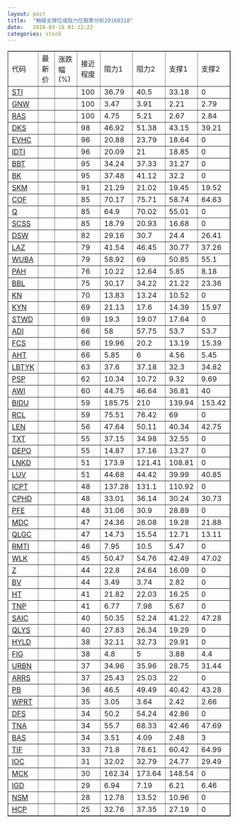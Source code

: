 ```yaml
---
layout: post
title:  "触碰支撑位或阻力位股票分析20160318"
date:   2016-03-18 01:22:22
categories: stock
---
```

<script type="text/javascript">
var stockList = []
stockList.push('gb_sti');
stockList.push('gb_gnw');
stockList.push('gb_ras');
stockList.push('gb_dks');
stockList.push('gb_evhc');
stockList.push('gb_idti');
stockList.push('gb_bbt');
stockList.push('gb_bk');
stockList.push('gb_skm');
stockList.push('gb_cof');
stockList.push('gb_q');
stockList.push('gb_scss');
stockList.push('gb_dsw');
stockList.push('gb_laz');
stockList.push('gb_wuba');
stockList.push('gb_pah');
stockList.push('gb_bbl');
stockList.push('gb_kn');
stockList.push('gb_kyn');
stockList.push('gb_stwd');
stockList.push('gb_adi');
stockList.push('gb_fcs');
stockList.push('gb_aht');
stockList.push('gb_lbtyk');
stockList.push('gb_psp');
stockList.push('gb_awi');
stockList.push('gb_bidu');
stockList.push('gb_rcl');
stockList.push('gb_len');
stockList.push('gb_txt');
stockList.push('gb_depo');
stockList.push('gb_lnkd');
stockList.push('gb_luv');
stockList.push('gb_icpt');
stockList.push('gb_cphd');
stockList.push('gb_pfe');
stockList.push('gb_mdc');
stockList.push('gb_qlgc');
stockList.push('gb_rmti');
stockList.push('gb_wlk');
stockList.push('gb_z');
stockList.push('gb_bv');
stockList.push('gb_ht');
stockList.push('gb_tnp');
stockList.push('gb_saic');
stockList.push('gb_qlys');
stockList.push('gb_hyld');
stockList.push('gb_fig');
stockList.push('gb_urbn');
stockList.push('gb_arrs');
stockList.push('gb_pb');
stockList.push('gb_wprt');
stockList.push('gb_dfs');
stockList.push('gb_tna');
stockList.push('gb_bas');
stockList.push('gb_tif');
stockList.push('gb_ioc');
stockList.push('gb_mck');
stockList.push('gb_igd');
stockList.push('gb_nsm');
stockList.push('gb_hcp');
</script>
<table border="1">
 <tr>
 <td>代码</td>
 <td>最新价</td>
 <td>涨跌幅(%)</td>
 <td>接近程度</td>
 <td>阻力1</td>
 <td>阻力2</td>
 <td>支撑1</td>
 <td>支撑2</td>
</tr>
  <tr id="sti" class="red">
  <td><a href="http://stock.finance.sina.com.cn/usstock/quotes/STI.html" target="_blank">STI</a></td><td></td><td></td><td>100</td><td>36.79</td><td>40.5</td><td>33.18</td><td>0</td></tr>
  <tr id="gnw" class="green">
  <td><a href="http://stock.finance.sina.com.cn/usstock/quotes/GNW.html" target="_blank">GNW</a></td><td></td><td></td><td>100</td><td>3.47</td><td>3.91</td><td>2.21</td><td>2.79</td></tr>
  <tr id="ras" class="green">
  <td><a href="http://stock.finance.sina.com.cn/usstock/quotes/RAS.html" target="_blank">RAS</a></td><td></td><td></td><td>100</td><td>4.75</td><td>5.21</td><td>2.67</td><td>2.84</td></tr>
  <tr id="dks" class="red">
  <td><a href="http://stock.finance.sina.com.cn/usstock/quotes/DKS.html" target="_blank">DKS</a></td><td></td><td></td><td>98</td><td>46.92</td><td>51.38</td><td>43.15</td><td>39.21</td></tr>
  <tr id="evhc" class="red">
  <td><a href="http://stock.finance.sina.com.cn/usstock/quotes/EVHC.html" target="_blank">EVHC</a></td><td></td><td></td><td>96</td><td>20.88</td><td>23.79</td><td>18.64</td><td>0</td></tr>
  <tr id="idti" class="red">
  <td><a href="http://stock.finance.sina.com.cn/usstock/quotes/IDTI.html" target="_blank">IDTI</a></td><td></td><td></td><td>96</td><td>20.09</td><td>21</td><td>18.85</td><td>0</td></tr>
  <tr id="bbt" class="red">
  <td><a href="http://stock.finance.sina.com.cn/usstock/quotes/BBT.html" target="_blank">BBT</a></td><td></td><td></td><td>95</td><td>34.24</td><td>37.33</td><td>31.27</td><td>0</td></tr>
  <tr id="bk" class="red">
  <td><a href="http://stock.finance.sina.com.cn/usstock/quotes/BK.html" target="_blank">BK</a></td><td></td><td></td><td>95</td><td>37.48</td><td>41.12</td><td>32.2</td><td>0</td></tr>
  <tr id="skm" class="red">
  <td><a href="http://stock.finance.sina.com.cn/usstock/quotes/SKM.html" target="_blank">SKM</a></td><td></td><td></td><td>91</td><td>21.29</td><td>21.02</td><td>19.45</td><td>19.52</td></tr>
  <tr id="cof" class="red">
  <td><a href="http://stock.finance.sina.com.cn/usstock/quotes/COF.html" target="_blank">COF</a></td><td></td><td></td><td>85</td><td>70.17</td><td>75.71</td><td>58.74</td><td>64.63</td></tr>
  <tr id="q" class="red">
  <td><a href="http://stock.finance.sina.com.cn/usstock/quotes/Q.html" target="_blank">Q</a></td><td></td><td></td><td>85</td><td>64.9</td><td>70.02</td><td>55.01</td><td>0</td></tr>
  <tr id="scss" class="red">
  <td><a href="http://stock.finance.sina.com.cn/usstock/quotes/SCSS.html" target="_blank">SCSS</a></td><td></td><td></td><td>85</td><td>18.79</td><td>20.93</td><td>16.68</td><td>0</td></tr>
  <tr id="dsw" class="green">
  <td><a href="http://stock.finance.sina.com.cn/usstock/quotes/DSW.html" target="_blank">DSW</a></td><td></td><td></td><td>82</td><td>29.16</td><td>30.7</td><td>24.4</td><td>26.41</td></tr>
  <tr id="laz" class="green">
  <td><a href="http://stock.finance.sina.com.cn/usstock/quotes/LAZ.html" target="_blank">LAZ</a></td><td></td><td></td><td>79</td><td>41.54</td><td>46.45</td><td>30.77</td><td>37.26</td></tr>
  <tr id="wuba" class="green">
  <td><a href="http://stock.finance.sina.com.cn/usstock/quotes/WUBA.html" target="_blank">WUBA</a></td><td></td><td></td><td>79</td><td>58.92</td><td>69</td><td>50.85</td><td>55.1</td></tr>
  <tr id="pah" class="green">
  <td><a href="http://stock.finance.sina.com.cn/usstock/quotes/PAH.html" target="_blank">PAH</a></td><td></td><td></td><td>76</td><td>10.22</td><td>12.64</td><td>5.85</td><td>8.18</td></tr>
  <tr id="bbl" class="green">
  <td><a href="http://stock.finance.sina.com.cn/usstock/quotes/BBL.html" target="_blank">BBL</a></td><td></td><td></td><td>75</td><td>30.17</td><td>34.22</td><td>21.22</td><td>23.36</td></tr>
  <tr id="kn" class="red">
  <td><a href="http://stock.finance.sina.com.cn/usstock/quotes/KN.html" target="_blank">KN</a></td><td></td><td></td><td>70</td><td>13.83</td><td>13.24</td><td>10.52</td><td>0</td></tr>
  <tr id="kyn" class="green">
  <td><a href="http://stock.finance.sina.com.cn/usstock/quotes/KYN.html" target="_blank">KYN</a></td><td></td><td></td><td>69</td><td>21.13</td><td>17.6</td><td>14.39</td><td>15.97</td></tr>
  <tr id="stwd" class="red">
  <td><a href="http://stock.finance.sina.com.cn/usstock/quotes/STWD.html" target="_blank">STWD</a></td><td></td><td></td><td>69</td><td>19.3</td><td>19.07</td><td>17.64</td><td>0</td></tr>
  <tr id="adi" class="green">
  <td><a href="http://stock.finance.sina.com.cn/usstock/quotes/ADI.html" target="_blank">ADI</a></td><td></td><td></td><td>66</td><td>58</td><td>57.75</td><td>53.7</td><td>53.7</td></tr>
  <tr id="fcs" class="green">
  <td><a href="http://stock.finance.sina.com.cn/usstock/quotes/FCS.html" target="_blank">FCS</a></td><td></td><td></td><td>66</td><td>19.96</td><td>20.2</td><td>13.19</td><td>15.39</td></tr>
  <tr id="aht" class="red">
  <td><a href="http://stock.finance.sina.com.cn/usstock/quotes/AHT.html" target="_blank">AHT</a></td><td></td><td></td><td>66</td><td>5.85</td><td>6</td><td>4.56</td><td>5.45</td></tr>
  <tr id="lbtyk" class="red">
  <td><a href="http://stock.finance.sina.com.cn/usstock/quotes/LBTYK.html" target="_blank">LBTYK</a></td><td></td><td></td><td>63</td><td>37.6</td><td>37.18</td><td>32.3</td><td>34.82</td></tr>
  <tr id="psp" class="red">
  <td><a href="http://stock.finance.sina.com.cn/usstock/quotes/PSP.html" target="_blank">PSP</a></td><td></td><td></td><td>62</td><td>10.34</td><td>10.72</td><td>9.32</td><td>9.69</td></tr>
  <tr id="awi" class="red">
  <td><a href="http://stock.finance.sina.com.cn/usstock/quotes/AWI.html" target="_blank">AWI</a></td><td></td><td></td><td>60</td><td>44.75</td><td>46.64</td><td>36.81</td><td>40</td></tr>
  <tr id="bidu" class="red">
  <td><a href="http://stock.finance.sina.com.cn/usstock/quotes/BIDU.html" target="_blank">BIDU</a></td><td></td><td></td><td>59</td><td>185.75</td><td>210</td><td>139.94</td><td>153.42</td></tr>
  <tr id="rcl" class="red">
  <td><a href="http://stock.finance.sina.com.cn/usstock/quotes/RCL.html" target="_blank">RCL</a></td><td></td><td></td><td>59</td><td>75.51</td><td>76.42</td><td>69</td><td>0</td></tr>
  <tr id="len" class="red">
  <td><a href="http://stock.finance.sina.com.cn/usstock/quotes/LEN.html" target="_blank">LEN</a></td><td></td><td></td><td>56</td><td>47.64</td><td>50.11</td><td>40.34</td><td>42.75</td></tr>
  <tr id="txt" class="red">
  <td><a href="http://stock.finance.sina.com.cn/usstock/quotes/TXT.html" target="_blank">TXT</a></td><td></td><td></td><td>55</td><td>37.15</td><td>34.98</td><td>32.55</td><td>0</td></tr>
  <tr id="depo" class="green">
  <td><a href="http://stock.finance.sina.com.cn/usstock/quotes/DEPO.html" target="_blank">DEPO</a></td><td></td><td></td><td>55</td><td>14.87</td><td>17.16</td><td>13.27</td><td>0</td></tr>
  <tr id="lnkd" class="green">
  <td><a href="http://stock.finance.sina.com.cn/usstock/quotes/LNKD.html" target="_blank">LNKD</a></td><td></td><td></td><td>51</td><td>173.9</td><td>121.41</td><td>108.81</td><td>0</td></tr>
  <tr id="luv" class="red">
  <td><a href="http://stock.finance.sina.com.cn/usstock/quotes/LUV.html" target="_blank">LUV</a></td><td></td><td></td><td>51</td><td>44.68</td><td>44.42</td><td>39.99</td><td>40.85</td></tr>
  <tr id="icpt" class="green">
  <td><a href="http://stock.finance.sina.com.cn/usstock/quotes/ICPT.html" target="_blank">ICPT</a></td><td></td><td></td><td>48</td><td>137.28</td><td>131.1</td><td>110.92</td><td>0</td></tr>
  <tr id="cphd" class="green">
  <td><a href="http://stock.finance.sina.com.cn/usstock/quotes/CPHD.html" target="_blank">CPHD</a></td><td></td><td></td><td>48</td><td>33.01</td><td>36.14</td><td>30.24</td><td>30.73</td></tr>
  <tr id="pfe" class="green">
  <td><a href="http://stock.finance.sina.com.cn/usstock/quotes/PFE.html" target="_blank">PFE</a></td><td></td><td></td><td>48</td><td>31.06</td><td>30.9</td><td>28.89</td><td>0</td></tr>
  <tr id="mdc" class="green">
  <td><a href="http://stock.finance.sina.com.cn/usstock/quotes/MDC.html" target="_blank">MDC</a></td><td></td><td></td><td>47</td><td>24.36</td><td>26.08</td><td>19.28</td><td>21.88</td></tr>
  <tr id="qlgc" class="green">
  <td><a href="http://stock.finance.sina.com.cn/usstock/quotes/QLGC.html" target="_blank">QLGC</a></td><td></td><td></td><td>47</td><td>14.73</td><td>15.54</td><td>12.71</td><td>13.11</td></tr>
  <tr id="rmti" class="green">
  <td><a href="http://stock.finance.sina.com.cn/usstock/quotes/RMTI.html" target="_blank">RMTI</a></td><td></td><td></td><td>46</td><td>7.95</td><td>10.5</td><td>5.47</td><td>0</td></tr>
  <tr id="wlk" class="green">
  <td><a href="http://stock.finance.sina.com.cn/usstock/quotes/WLK.html" target="_blank">WLK</a></td><td></td><td></td><td>45</td><td>50.47</td><td>54.76</td><td>42.49</td><td>47.02</td></tr>
  <tr id="z" class="red">
  <td><a href="http://stock.finance.sina.com.cn/usstock/quotes/Z.html" target="_blank">Z</a></td><td></td><td></td><td>44</td><td>22.8</td><td>24.64</td><td>16.09</td><td>0</td></tr>
  <tr id="bv" class="red">
  <td><a href="http://stock.finance.sina.com.cn/usstock/quotes/BV.html" target="_blank">BV</a></td><td></td><td></td><td>44</td><td>3.49</td><td>3.74</td><td>2.82</td><td>0</td></tr>
  <tr id="ht" class="red">
  <td><a href="http://stock.finance.sina.com.cn/usstock/quotes/HT.html" target="_blank">HT</a></td><td></td><td></td><td>41</td><td>21.82</td><td>22.03</td><td>16.25</td><td>0</td></tr>
  <tr id="tnp" class="red">
  <td><a href="http://stock.finance.sina.com.cn/usstock/quotes/TNP.html" target="_blank">TNP</a></td><td></td><td></td><td>41</td><td>6.77</td><td>7.98</td><td>5.67</td><td>0</td></tr>
  <tr id="saic" class="green">
  <td><a href="http://stock.finance.sina.com.cn/usstock/quotes/SAIC.html" target="_blank">SAIC</a></td><td></td><td></td><td>40</td><td>50.35</td><td>52.24</td><td>41.22</td><td>47.28</td></tr>
  <tr id="qlys" class="red">
  <td><a href="http://stock.finance.sina.com.cn/usstock/quotes/QLYS.html" target="_blank">QLYS</a></td><td></td><td></td><td>40</td><td>27.83</td><td>26.34</td><td>19.29</td><td>0</td></tr>
  <tr id="hyld" class="red">
  <td><a href="http://stock.finance.sina.com.cn/usstock/quotes/HYLD.html" target="_blank">HYLD</a></td><td></td><td></td><td>38</td><td>32.11</td><td>32.73</td><td>29.91</td><td>0</td></tr>
  <tr id="fig" class="green">
  <td><a href="http://stock.finance.sina.com.cn/usstock/quotes/FIG.html" target="_blank">FIG</a></td><td></td><td></td><td>38</td><td>4.8</td><td>5</td><td>3.88</td><td>4.4</td></tr>
  <tr id="urbn" class="green">
  <td><a href="http://stock.finance.sina.com.cn/usstock/quotes/URBN.html" target="_blank">URBN</a></td><td></td><td></td><td>37</td><td>34.96</td><td>35.96</td><td>28.75</td><td>31.44</td></tr>
  <tr id="arrs" class="green">
  <td><a href="http://stock.finance.sina.com.cn/usstock/quotes/ARRS.html" target="_blank">ARRS</a></td><td></td><td></td><td>37</td><td>25.43</td><td>25.03</td><td>22</td><td>0</td></tr>
  <tr id="pb" class="red">
  <td><a href="http://stock.finance.sina.com.cn/usstock/quotes/PB.html" target="_blank">PB</a></td><td></td><td></td><td>36</td><td>46.5</td><td>49.49</td><td>40.42</td><td>43.28</td></tr>
  <tr id="wprt" class="red">
  <td><a href="http://stock.finance.sina.com.cn/usstock/quotes/WPRT.html" target="_blank">WPRT</a></td><td></td><td></td><td>35</td><td>3.05</td><td>3.64</td><td>2.42</td><td>2.66</td></tr>
  <tr id="dfs" class="red">
  <td><a href="http://stock.finance.sina.com.cn/usstock/quotes/DFS.html" target="_blank">DFS</a></td><td></td><td></td><td>34</td><td>50.2</td><td>54.24</td><td>42.86</td><td>0</td></tr>
  <tr id="tna" class="red">
  <td><a href="http://stock.finance.sina.com.cn/usstock/quotes/TNA.html" target="_blank">TNA</a></td><td></td><td></td><td>34</td><td>55.7</td><td>68.33</td><td>42.46</td><td>47.69</td></tr>
  <tr id="bas" class="green">
  <td><a href="http://stock.finance.sina.com.cn/usstock/quotes/BAS.html" target="_blank">BAS</a></td><td></td><td></td><td>34</td><td>3.51</td><td>4.09</td><td>2.48</td><td>3</td></tr>
  <tr id="tif" class="red">
  <td><a href="http://stock.finance.sina.com.cn/usstock/quotes/TIF.html" target="_blank">TIF</a></td><td></td><td></td><td>33</td><td>71.8</td><td>78.61</td><td>60.42</td><td>64.99</td></tr>
  <tr id="ioc" class="red">
  <td><a href="http://stock.finance.sina.com.cn/usstock/quotes/IOC.html" target="_blank">IOC</a></td><td></td><td></td><td>31</td><td>32.02</td><td>32.79</td><td>24.77</td><td>29.49</td></tr>
  <tr id="mck" class="green">
  <td><a href="http://stock.finance.sina.com.cn/usstock/quotes/MCK.html" target="_blank">MCK</a></td><td></td><td></td><td>30</td><td>162.34</td><td>173.64</td><td>148.54</td><td>0</td></tr>
  <tr id="igd" class="green">
  <td><a href="http://stock.finance.sina.com.cn/usstock/quotes/IGD.html" target="_blank">IGD</a></td><td></td><td></td><td>29</td><td>6.94</td><td>7.19</td><td>6.21</td><td>6.46</td></tr>
  <tr id="nsm" class="green">
  <td><a href="http://stock.finance.sina.com.cn/usstock/quotes/NSM.html" target="_blank">NSM</a></td><td></td><td></td><td>28</td><td>12.78</td><td>13.52</td><td>10.96</td><td>0</td></tr>
  <tr id="hcp" class="green">
  <td><a href="http://stock.finance.sina.com.cn/usstock/quotes/HCP.html" target="_blank">HCP</a></td><td></td><td></td><td>25</td><td>32.76</td><td>37.35</td><td>27.19</td><td>0</td></tr>
</table>
